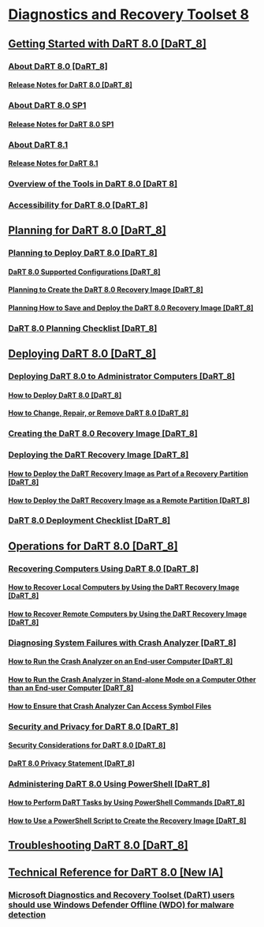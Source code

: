 # [Diagnostics and Recovery Toolset 8](index.md)
## [Getting Started with DaRT 8.0 [DaRT_8]](getting-started-with-dart-80-dart-8.md)
### [About DaRT 8.0 [DaRT_8]](about-dart-80-dart-8.md)
#### [Release Notes for DaRT 8.0  [DaRT_8]](release-notes-for-dart-80--dart-8.md)
### [About DaRT 8.0 SP1](about-dart-80-sp1.md)
#### [Release Notes for DaRT 8.0 SP1](release-notes-for-dart-80-sp1.md)
### [About DaRT 8.1](about-dart-81.md)
#### [Release Notes for DaRT 8.1](release-notes-for-dart-81.md)
### [Overview of the Tools in DaRT 8.0 [DaRT 8]](overview-of-the-tools-in-dart-80-dart-8.md)
### [Accessibility for DaRT 8.0 [DaRT_8]](accessibility-for-dart-80-dart-8.md)
## [Planning for DaRT 8.0 [DaRT_8]](planning-for-dart-80-dart-8.md)
### [Planning to Deploy DaRT 8.0 [DaRT_8]](planning-to-deploy-dart-80-dart-8.md)
#### [DaRT 8.0 Supported Configurations [DaRT_8]](dart-80-supported-configurations-dart-8.md)
#### [Planning to Create the DaRT 8.0 Recovery Image [DaRT_8]](planning-to-create-the-dart-80-recovery-image-dart-8.md)
#### [Planning How to Save and Deploy the DaRT 8.0 Recovery Image [DaRT_8]](planning-how-to-save-and-deploy-the-dart-80-recovery-image-dart-8.md)
### [DaRT 8.0 Planning Checklist [DaRT_8]](dart-80-planning-checklist-dart-8.md)
## [Deploying DaRT 8.0 [DaRT_8]](deploying-dart-80-dart-8.md)
### [Deploying DaRT 8.0 to Administrator Computers [DaRT_8]](deploying-dart-80-to-administrator-computers-dart-8.md)
#### [How to Deploy DaRT 8.0 [DaRT_8]](how-to-deploy-dart-80-dart-8.md)
#### [How to Change, Repair, or Remove DaRT 8.0 [DaRT_8]](how-to-change-repair-or-remove-dart-80-dart-8.md)
### [Creating the DaRT 8.0 Recovery Image [DaRT_8]](creating-the-dart-80-recovery-image-dart-8.md)
### [Deploying the DaRT Recovery Image [DaRT_8]](deploying-the-dart-recovery-image-dart-8.md)
#### [How to Deploy the DaRT Recovery Image as Part of a Recovery Partition [DaRT_8]](how-to-deploy-the-dart-recovery-image-as-part-of-a-recovery-partition-dart-8.md)
#### [How to Deploy the DaRT Recovery Image as a Remote Partition [DaRT_8]](how-to-deploy-the-dart-recovery-image-as-a-remote-partition-dart-8.md)
### [DaRT 8.0 Deployment Checklist [DaRT_8]](dart-80-deployment-checklist-dart-8.md)
## [Operations for DaRT 8.0 [DaRT_8]](operations-for-dart-80-dart-8.md)
### [Recovering Computers Using DaRT 8.0 [DaRT_8]](recovering-computers-using-dart-80-dart-8.md)
#### [How to Recover Local Computers by Using the DaRT Recovery Image [DaRT_8]](how-to-recover-local-computers-by-using-the-dart-recovery-image-dart-8.md)
#### [How to Recover Remote Computers by Using the DaRT Recovery Image [DaRT_8]](how-to-recover-remote-computers-by-using-the-dart-recovery-image-dart-8.md)
### [Diagnosing System Failures with Crash Analyzer  [DaRT_8]](diagnosing-system-failures-with-crash-analyzer--dart-8.md)
#### [How to Run the Crash Analyzer on an End-user Computer [DaRT_8]](how-to-run-the-crash-analyzer-on-an-end-user-computer-dart-8.md)
#### [How to Run the Crash Analyzer in Stand-alone Mode on a Computer Other than an End-user Computer [DaRT_8]](how-to-run-the-crash-analyzer-in-stand-alone-mode-on-a-computer-other-than-an-end-user-computer-dart-8.md)
#### [How to Ensure that Crash Analyzer Can Access Symbol Files](how-to-ensure-that-crash-analyzer-can-access-symbol-files.md)
### [Security and Privacy for DaRT 8.0 [DaRT_8]](security-and-privacy-for-dart-80-dart-8.md)
#### [Security Considerations for DaRT 8.0  [DaRT_8]](security-considerations-for-dart-80--dart-8.md)
#### [DaRT 8.0 Privacy Statement [DaRT_8]](dart-80-privacy-statement-dart-8.md)
### [Administering DaRT 8.0 Using PowerShell [DaRT_8]](administering-dart-80-using-powershell-dart-8.md)
#### [How to Perform DaRT Tasks by Using PowerShell Commands [DaRT_8]](how-to-perform-dart-tasks-by-using-powershell-commands-dart-8.md)
#### [How to Use a PowerShell Script to Create the Recovery Image [DaRT_8]](how-to-use-a-powershell-script-to-create-the-recovery-image-dart-8.md)
## [Troubleshooting DaRT 8.0 [DaRT_8]](troubleshooting-dart-80-dart-8.md)
## [Technical Reference for DaRT 8.0 [New IA]](technical-reference-for-dart-80-new-ia.md)
### [Microsoft Diagnostics and Recovery Toolset (DaRT) users should use Windows Defender Offline (WDO) for malware detection](microsoft-diagnostics-and-recovery-toolset--dart--users-should-use-windows-defender-offline--wdo--for-malware-detection.md)

